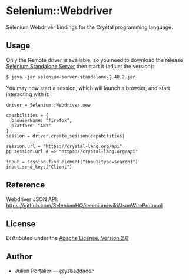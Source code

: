 # Selenium::Webdriver

Selenium Webdriver bindings for the Crystal programming language.


## Usage

Only the Remote driver is available, so you need to download the release
[Selenium Standalone Server](http://docs.seleniumhq.org/download/) then start
it (adjust the version):

```
$ java -jar selenium-server-standalone-2.48.2.jar
```

You may now start a session, which will launch a browser, and start interacting
with it:

```crystal
driver = Selenium::Webdriver.new

capabilities = {
  browserName: "firefox",
  platform: "ANY"
}
session = driver.create_session(capabilities)

session.url = "https://crystal-lang.org/api"
pp session.url # => "https://crystal-lang.org/api"

input = session.find_element("input[type=search]")
input.send_keys("Client")
```


## Reference

Webdriver JSON API: <https://github.com/SeleniumHQ/selenium/wiki/JsonWireProtocol>


## License

Distributed under the [Apache License, Version 2.0](https://opensource.org/licenses/Apache-2.0)


## Author

- Julien Portalier — @ysbaddaden
